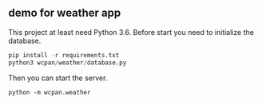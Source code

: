 ## demo for weather app

This project at least need Python 3.6.
Before start you need to initialize the database.

```python
pip install -r requirements.txt
python3 wcpan/weather/database.py
```

Then you can start the server.
```
python -m wcpan.weather
```
